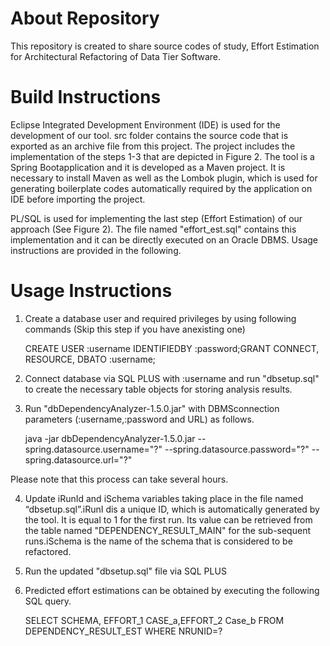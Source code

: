  # About Repository
 
 This repository is created to share source codes of study, Effort Estimation for Architectural Refactoring of Data Tier Software.
 
 # Build Instructions
 
Eclipse Integrated Development Environment (IDE) is used for the development of our tool. src folder contains the source code that is exported as an archive file from this project. The project includes the implementation of the steps 1-3 that are depicted in Figure 2. The tool is a Spring Bootapplication and it is developed as a Maven project. 
It is necessary to install Maven as well as the Lombok plugin, which is used for generating boilerplate codes automatically required by the application on IDE before importing the project.

PL/SQL is used for implementing the last step (Effort Estimation) of our approach (See Figure 2). The file named "effort_est.sql" contains this implementation and it can be directly executed on an Oracle DBMS. Usage instructions are provided in the following.

# Usage Instructions

1)  Create a database user and required privileges by using following  commands  (Skip  this  step  if  you  have  anexisting one)

    CREATE USER :username IDENTIFIEDBY :password;GRANT CONNECT, RESOURCE, DBATO :username;
    
2)  Connect  database  via  SQL  PLUS  with  :username  and run "dbsetup.sql" to create the necessary table objects for storing analysis results.

3)  Run   "dbDependencyAnalyzer-1.5.0.jar"   with   DBMSconnection parameters (:username,:password and URL) as follows.
  
    java -jar dbDependencyAnalyzer-1.5.0.jar 
    --spring.datasource.username="?" 
    --spring.datasource.password="?" 
    --spring.datasource.url="?"
  
  Please note that this process can take several hours.
  
4)  Update iRunId and iSchema variables taking place in the file named “dbsetup.sql”.iRunI dis a unique ID, which is  automatically  generated  by  the  tool.  It  is  equal  to  1 for the first run. Its value can be retrieved from the table named "DEPENDENCY_RESULT_MAIN" for the sub-sequent runs.iSchema is the name of the schema that is considered to be refactored.

5)  Run the updated "dbsetup.sql" file via SQL PLUS

6)    Predicted effort estimations can be obtained by executing the following SQL query.

      SELECT SCHEMA, EFFORT_1 CASE_a,EFFORT_2 Case_b FROM DEPENDENCY_RESULT_EST WHERE NRUNID=?
 
 
